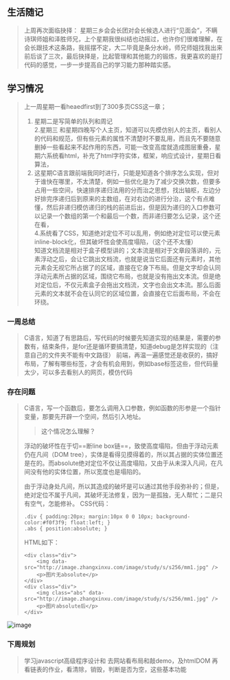 ## 生活随记
> 上周再次面临抉择： 
> 星期三乡会会长团对会长候选人进行“见面会”，不瞒诗琪师姐和泽胜师兄，上个星期我很纠结也动摇过，也许你们很难理解，在会长跟技术这条路，我摇摆不定，大二毕竟是条分水岭，师兄师姐找我出来前后谈了三次，最后抉择是，比起管理和其他能力的锻炼，我更喜欢的是打代码的感觉，一步一步提高自己的学习能力那种踏实感。
## 学习情况

> 上一周星期一看heaedfirst到了300多页CSS这一章；  
>1. 星期二是写简单的队列和周记  
> 2.星期三 和星期四晚写个人主页，知道可以先模仿别人的主页，看别人的代码和规范，但有些元素的属性不清楚时不要乱用，而且先不要随意删掉一些看起来不起作用的东西，可能一改变高度就造成图层重叠，星期六系统看html，补充了html字符实体，框架，响应式设计，星期日看算法，
>3. 这星期C语言跟前端我同时进行，只能是知道各个排序怎么实现，但对于谁快在哪里，不太清楚，例如一些优化是为了减少交换次数，但要多占用一些空间，快速排序递归法用的分而治之思想，找出轴枢，左边分好排完序递归后到原来的主数组，在对右边的进行分治，这个有点难懂，然后非递归模仿递归的栈的前进后出，但是因为递归的入口参数可以记录一个数组的第一个和最后一个数，而非递归要怎么记录，这个还在看，   
4.系统看了CSS，知道绝对定位不可以乱用，例如绝对定位可以使元素inline-block化，但其破坏性会使高度塌陷，（这个还不太懂）  
知道文档流是相对于盒子模型讲的；文本流是相对于文章段落讲的，元素浮动之后，会让它跳出文档流，也就是说当它后面还有元素时，其他元素会无视它所占据了的区域，直接在它身下布局。但是文字却会认同浮动元素所占据的区域，围绕它布局，也就是没有拖出文本流。但是绝对定位后，不仅元素盒子会拖出文档流，文字也会出文本流。那么后面元素的文本就不会在认同它的区域位置，会直接在它后面布局，不会在环绕。
### 一周总结
> C语言，知道了有思路后，写代码的时候要先知道实现的结果是，需要的参数有，结束条件，是for还是循环要搞清楚，知道debug是怎样实现的（注意自己的文件夹不能有中文路径）
> 前端，再温一遍感觉还是收获的，搞好布局，了解有哪些标签，才会有机会用到，例如base标签这些，但代码量太少，可以多去看别人的网页，模仿代码
> 
### 存在问题
> C语言，写一个函数后，要怎么调用入口参数，例如函数的形参是一个指针变量，那要先开辟一个空间，然后引入地址。
> 
> > 这个情况怎么理解？
> 
> 浮动的破坏性在于切==断line box链==，致使高度塌陷，但由于浮动元素仍在凡间（DOM tree），实体是看得见摸得着的，所以其占据的实体位置还是在的。而absolute绝对定位不仅让高度塌陷，又由于从未深入凡间，在凡间没有他的实体位置，所以宽度也是塌陷的。
> 
> 由于浮动身处凡间，所以其造成的破坏是可以通过其他手段弥补的；但是，绝对定位不属于凡间，其破坏无法修复，因为一是孤独，无人帮忙；二是只有空气，怎能修补。
> CSS代码：
> 
> 
> ```
> .div { padding:20px; margin:10px 0 0 10px; background-color:#f0f3f9; float:left; }
> .abs { position:absolute; }
> ```
> 
> HTML如下：
> 
> ```
> <div class="div">
>     <img data-src="http://image.zhangxinxu.com/image/study/s/s256/mm1.jpg" />
>     <p>图片无absolute</p>
> </div>
> <div class="div">
>     <img class="abs" data-src="http://image.zhangxinxu.com/image/study/s/s256/mm1.jpg" />
>     <p>图片absolute后</p>
> </div>
> ```
![image](http://image.zhangxinxu.com/image/blog/201012/2010-12-09_233323.jpg)
### 下周规划
> 学习javascript高级程序设计和
> 去网站看布局和敲demo，及htmlDOM
> 再看链表的作业，看清除，销毁，判断是否为空，这些基本功能
